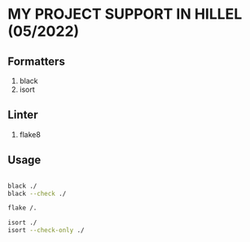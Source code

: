 # MY PROJECT SUPPORT IN HILLEL (05/2022)


## Formatters

1. black
2. isort

## Linter

1. flake8

## Usage

```bash

black ./
black --check ./

flake /.

isort ./
isort --check-only ./

```